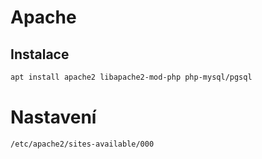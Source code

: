 # Apache

## Instalace

```sh
apt install apache2 libapache2-mod-php php-mysql/pgsql
```

# Nastavení
```
/etc/apache2/sites-available/000
```
